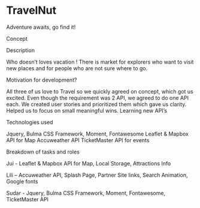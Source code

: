 # TravelNut

Adventure awaits, go find it!


Concept

Description

Who doesn’t loves vacation ! There is market for explorers who want to visit new places  and for people who are not sure where to go.



Motivation for development?

All three of us love to Travel so we quickly agreed on concept, which got us excited.
Even though the requirement was 2 API, we agreed to do one API each.
We created user stories and prioritized them which gave us clarity. Helped us to focus on small meaningful wins.
Learning new API’s

Technologies used

Jquery, Bulma CSS Framework, Moment, Fontawesome
Leaflet & Mapbox API for Map
Accuweather API
TicketMaster API for events

Breakdown of tasks and roles

Jui  - Leaflet & Mapbox API for Map, Local Storage, Attractions Info

Lili – Accuweather API, Splash Page, Partner Site links, Search Animation, Google fonts

Sudar - Jquery, Bulma CSS Framework, Moment, Fontawesome, TicketMaster API

